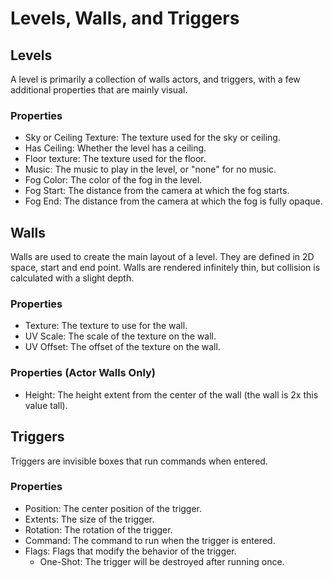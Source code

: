 # Levels, Walls, and Triggers

## Levels
A level is primarily a collection of walls actors, and triggers, with a few additional properties that are mainly visual.

### Properties
- Sky or Ceiling Texture: The texture used for the sky or ceiling.
- Has Ceiling: Whether the level has a ceiling.
- Floor texture: The texture used for the floor.
- Music: The music to play in the level, or "none" for no music.
- Fog Color: The color of the fog in the level.
- Fog Start: The distance from the camera at which the fog starts.
- Fog End: The distance from the camera at which the fog is fully opaque.

## Walls
Walls are used to create the main layout of a level. They are defined in 2D space, start and end point.
Walls are rendered infinitely thin, but collision is calculated with a slight depth.

### Properties
- Texture: The texture to use for the wall.
- UV Scale: The scale of the texture on the wall.
- UV Offset: The offset of the texture on the wall.

### Properties (Actor Walls Only)
- Height: The height extent from the center of the wall (the wall is 2x this value tall).

## Triggers
Triggers are invisible boxes that run commands when entered.

### Properties
- Position: The center position of the trigger.
- Extents: The size of the trigger.
- Rotation: The rotation of the trigger.
- Command: The command to run when the trigger is entered.
- Flags: Flags that modify the behavior of the trigger.
  - One-Shot: The trigger will be destroyed after running once.
